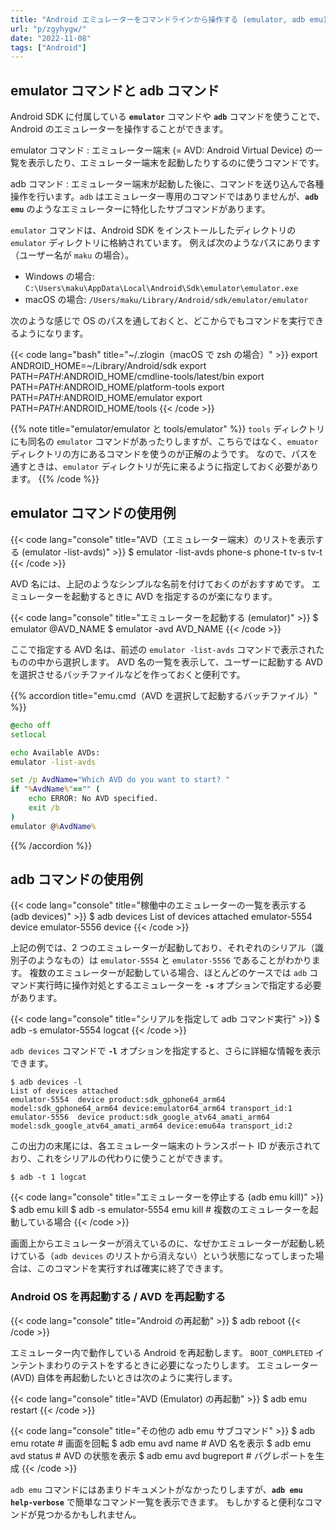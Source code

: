 ```yaml
---
title: "Android エミュレーターをコマンドラインから操作する (emulator, adb emu)"
url: "p/zgyhygw/"
date: "2022-11-08"
tags: ["Android"]
---
```


emulator コマンドと adb コマンド
----

Android SDK に付属している __`emulator`__ コマンドや __`adb`__ コマンドを使うことで、Android のエミュレーターを操作することができます。

emulator コマンド
: エミュレーター端末 (= AVD: Android Virtual Device) の一覧を表示したり、エミュレーター端末を起動したりするのに使うコマンドです。

adb コマンド
: エミュレーター端末が起動した後に、コマンドを送り込んで各種操作を行います。`adb` はエミュレーター専用のコマンドではありませんが、__`adb emu`__ のようなエミュレーターに特化したサブコマンドがあります。

`emulator` コマンドは、Android SDK をインストールしたディレクトリの `emulator` ディレクトリに格納されています。
例えば次のようなパスにあります（ユーザー名が `maku` の場合）。

- Windows の場合: `C:\Users\maku\AppData\Local\Android\Sdk\emulator\emulator.exe`
- macOS の場合: `/Users/maku/Library/Android/sdk/emulator/emulator`

次のような感じで OS のパスを通しておくと、どこからでもコマンドを実行できるようになります。

{{< code lang="bash" title="~/.zlogin（macOS で zsh の場合）" >}}
export ANDROID_HOME=~/Library/Android/sdk
export PATH=$PATH:$ANDROID_HOME/cmdline-tools/latest/bin
export PATH=$PATH:$ANDROID_HOME/platform-tools
export PATH=$PATH:$ANDROID_HOME/emulator
export PATH=$PATH:$ANDROID_HOME/tools
{{< /code >}}

{{% note title="emulator/emulator と tools/emulator" %}}
`tools` ディレクトリにも同名の `emulator` コマンドがあったりしますが、こちらではなく、`emuator` ディレクトリの方にあるコマンドを使うのが正解のようです。
なので、パスを通すときは、`emulator` ディレクトリが先に来るように指定しておく必要があります。
{{% /code %}}


emulator コマンドの使用例
----

{{< code lang="console" title="AVD（エミュレーター端末）のリストを表示する (emulator -list-avds)" >}}
$ emulator -list-avds
phone-s
phone-t
tv-s
tv-t
{{< /code >}}

AVD 名には、上記のようなシンプルな名前を付けておくのがおすすめです。
エミュレーターを起動するときに AVD を指定するのが楽になります。

{{< code lang="console" title="エミュレーターを起動する (emulator)" >}}
$ emulator @AVD_NAME
$ emulator -avd AVD_NAME
{{< /code >}}

ここで指定する AVD 名は、前述の `emulator -list-avds` コマンドで表示されたものの中から選択します。
AVD 名の一覧を表示して、ユーザーに起動する AVD を選択させるバッチファイルなどを作っておくと便利です。

{{% accordion title="emu.cmd（AVD を選択して起動するバッチファイル）" %}}
```bat
@echo off
setlocal

echo Available AVDs:
emulator -list-avds

set /p AvdName="Which AVD do you want to start? "
if "%AvdName%"=="" (
    echo ERROR: No AVD specified.
    exit /b
)
emulator @%AvdName%
```
{{% /accordion %}}


adb コマンドの使用例
----

{{< code lang="console" title="稼働中のエミュレーターの一覧を表示する (adb devices)" >}}
$ adb devices
List of devices attached
emulator-5554	device
emulator-5556	device
{{< /code >}}

上記の例では、2 つのエミュレーターが起動しており、それぞれのシリアル（識別子のようなもの）は `emulator-5554` と `emulator-5556` であることがわかります。
複数のエミュレーターが起動している場合、ほとんどのケースでは `adb` コマンド実行時に操作対処とするエミュレーターを __`-s`__ オプションで指定する必要があります。

{{< code lang="console" title="シリアルを指定して adb コマンド実行" >}}
$ adb -s emulator-5554 logcat
{{< /code >}}

`adb devices` コマンドで __`-l`__ オプションを指定すると、さらに詳細な情報を表示できます。

```console
$ adb devices -l
List of devices attached
emulator-5554  device product:sdk_gphone64_arm64 model:sdk_gphone64_arm64 device:emulator64_arm64 transport_id:1
emulator-5556  device product:sdk_google_atv64_amati_arm64 model:sdk_google_atv64_amati_arm64 device:emu64a transport_id:2
```

この出力の末尾には、各エミュレーター端末のトランスポート ID が表示されており、これをシリアルの代わりに使うことができます。

```console
$ adb -t 1 logcat
```

{{< code lang="console" title="エミュレーターを停止する (adb emu kill)" >}}
$ adb emu kill
$ adb -s emulator-5554 emu kill  # 複数のエミュレーターを起動している場合
{{< /code >}}

画面上からエミュレーターが消えているのに、なぜかエミュレーターが起動し続けている（`adb devices` のリストから消えない）という状態になってしまった場合は、このコマンドを実行すれば確実に終了できます。

### Android OS を再起動する / AVD を再起動する

{{< code lang="console" title="Android の再起動" >}}
$ adb reboot
{{< /code >}}

エミュレーター内で動作している Android を再起動します。
`BOOT_COMPLETED` インテントまわりのテストをするときに必要になったりします。
エミュレーター (AVD) 自体を再起動したいときは次のように実行します。

{{< code lang="console" title="AVD (Emulator) の再起動" >}}
$ adb emu restart
{{< /code >}}

{{< code lang="console" title="その他の adb emu サブコマンド" >}}
$ adb emu rotate         # 画面を回転
$ adb emu avd name       # AVD 名を表示
$ adb emu avd status     # AVD の状態を表示
$ adb emu avd bugreport  # バグレポートを生成
{{< /code >}}

`adb emu` コマンドにはあまりドキュメントがなかったりしますが、__`adb emu help-verbose`__ で簡単なコマンド一覧を表示できます。
もしかすると便利なコマンドが見つかるかもしれません。

